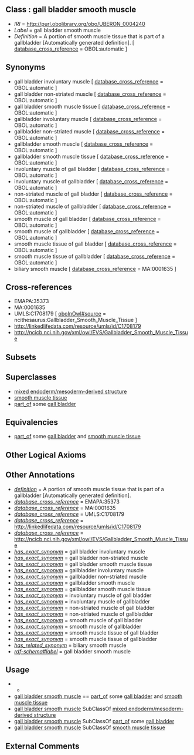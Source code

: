
## Class : gall bladder smooth muscle

 * *IRI* = http://purl.obolibrary.org/obo/UBERON_0004240
 * *Label* = gall bladder smooth muscle
 * *Definition* = A portion of smooth muscle tissue that is part of a gallbladder [Automatically generated definition]. [ [database_cross_reference](../../ef/oboInOwl#hasDbXref.md) = OBOL:automatic ]

## Synonyms

 * gall bladder involuntary muscle [ [database_cross_reference](../../ef/oboInOwl#hasDbXref.md) = OBOL:automatic ]
 * gall bladder non-striated muscle [ [database_cross_reference](../../ef/oboInOwl#hasDbXref.md) = OBOL:automatic ]
 * gall bladder smooth muscle tissue [ [database_cross_reference](../../ef/oboInOwl#hasDbXref.md) = OBOL:automatic ]
 * gallbladder involuntary muscle [ [database_cross_reference](../../ef/oboInOwl#hasDbXref.md) = OBOL:automatic ]
 * gallbladder non-striated muscle [ [database_cross_reference](../../ef/oboInOwl#hasDbXref.md) = OBOL:automatic ]
 * gallbladder smooth muscle [ [database_cross_reference](../../ef/oboInOwl#hasDbXref.md) = OBOL:automatic ]
 * gallbladder smooth muscle tissue [ [database_cross_reference](../../ef/oboInOwl#hasDbXref.md) = OBOL:automatic ]
 * involuntary muscle of gall bladder [ [database_cross_reference](../../ef/oboInOwl#hasDbXref.md) = OBOL:automatic ]
 * involuntary muscle of gallbladder [ [database_cross_reference](../../ef/oboInOwl#hasDbXref.md) = OBOL:automatic ]
 * non-striated muscle of gall bladder [ [database_cross_reference](../../ef/oboInOwl#hasDbXref.md) = OBOL:automatic ]
 * non-striated muscle of gallbladder [ [database_cross_reference](../../ef/oboInOwl#hasDbXref.md) = OBOL:automatic ]
 * smooth muscle of gall bladder [ [database_cross_reference](../../ef/oboInOwl#hasDbXref.md) = OBOL:automatic ]
 * smooth muscle of gallbladder [ [database_cross_reference](../../ef/oboInOwl#hasDbXref.md) = OBOL:automatic ]
 * smooth muscle tissue of gall bladder [ [database_cross_reference](../../ef/oboInOwl#hasDbXref.md) = OBOL:automatic ]
 * smooth muscle tissue of gallbladder [ [database_cross_reference](../../ef/oboInOwl#hasDbXref.md) = OBOL:automatic ]
 * biliary smooth muscle [ [database_cross_reference](../../ef/oboInOwl#hasDbXref.md) = MA:0001635 ]

## Cross-references

 * EMAPA:35373
 * MA:0001635
 * UMLS:C1708179 [ [oboInOwl#source](../../ce/oboInOwl#source.md) = ncithesaurus:Gallbladder_Smooth_Muscle_Tissue ]
 * http://linkedlifedata.com/resource/umls/id/C1708179
 * http://ncicb.nci.nih.gov/xml/owl/EVS/Gallbladder_Smooth_Muscle_Tissue

## Subsets


## Superclasses

 * [mixed endoderm/mesoderm-derived structure](../../UBERON/77/UBERON_0000077.md)
 * [smooth muscle tissue](../../UBERON/35/UBERON_0001135.md)
 * [part_of](../../BFO/50/BFO_0000050.md) some [gall bladder](../../UBERON/10/UBERON_0002110.md)

## Equivalencies

 * [part_of](../../BFO/50/BFO_0000050.md) some [gall bladder](../../UBERON/10/UBERON_0002110.md) and [smooth muscle tissue](../../UBERON/35/UBERON_0001135.md)

## Other Logical Axioms


## Other Annotations

 * *[definition](../../IAO/15/IAO_0000115.md)* = A portion of smooth muscle tissue that is part of a gallbladder [Automatically generated definition].
 * *[database_cross_reference](../../ef/oboInOwl#hasDbXref.md)* = EMAPA:35373
 * *[database_cross_reference](../../ef/oboInOwl#hasDbXref.md)* = MA:0001635
 * *[database_cross_reference](../../ef/oboInOwl#hasDbXref.md)* = UMLS:C1708179
 * *[database_cross_reference](../../ef/oboInOwl#hasDbXref.md)* = http://linkedlifedata.com/resource/umls/id/C1708179
 * *[database_cross_reference](../../ef/oboInOwl#hasDbXref.md)* = http://ncicb.nci.nih.gov/xml/owl/EVS/Gallbladder_Smooth_Muscle_Tissue
 * *[has_exact_synonym](../../ym/oboInOwl#hasExactSynonym.md)* = gall bladder involuntary muscle
 * *[has_exact_synonym](../../ym/oboInOwl#hasExactSynonym.md)* = gall bladder non-striated muscle
 * *[has_exact_synonym](../../ym/oboInOwl#hasExactSynonym.md)* = gall bladder smooth muscle tissue
 * *[has_exact_synonym](../../ym/oboInOwl#hasExactSynonym.md)* = gallbladder involuntary muscle
 * *[has_exact_synonym](../../ym/oboInOwl#hasExactSynonym.md)* = gallbladder non-striated muscle
 * *[has_exact_synonym](../../ym/oboInOwl#hasExactSynonym.md)* = gallbladder smooth muscle
 * *[has_exact_synonym](../../ym/oboInOwl#hasExactSynonym.md)* = gallbladder smooth muscle tissue
 * *[has_exact_synonym](../../ym/oboInOwl#hasExactSynonym.md)* = involuntary muscle of gall bladder
 * *[has_exact_synonym](../../ym/oboInOwl#hasExactSynonym.md)* = involuntary muscle of gallbladder
 * *[has_exact_synonym](../../ym/oboInOwl#hasExactSynonym.md)* = non-striated muscle of gall bladder
 * *[has_exact_synonym](../../ym/oboInOwl#hasExactSynonym.md)* = non-striated muscle of gallbladder
 * *[has_exact_synonym](../../ym/oboInOwl#hasExactSynonym.md)* = smooth muscle of gall bladder
 * *[has_exact_synonym](../../ym/oboInOwl#hasExactSynonym.md)* = smooth muscle of gallbladder
 * *[has_exact_synonym](../../ym/oboInOwl#hasExactSynonym.md)* = smooth muscle tissue of gall bladder
 * *[has_exact_synonym](../../ym/oboInOwl#hasExactSynonym.md)* = smooth muscle tissue of gallbladder
 * *[has_related_synonym](../../ym/oboInOwl#hasRelatedSynonym.md)* = biliary smooth muscle
 * *[rdf-schema#label](../../el/rdf-schema#label.md)* = gall bladder smooth muscle

## Usage

 * -
 * [gall bladder smooth muscle](../../UBERON/40/UBERON_0004240.md) == [part_of](../../BFO/50/BFO_0000050.md) some [gall bladder](../../UBERON/10/UBERON_0002110.md) and [smooth muscle tissue](../../UBERON/35/UBERON_0001135.md)
 * [gall bladder smooth muscle](../../UBERON/40/UBERON_0004240.md) SubClassOf [mixed endoderm/mesoderm-derived structure](../../UBERON/77/UBERON_0000077.md)
 * [gall bladder smooth muscle](../../UBERON/40/UBERON_0004240.md) SubClassOf [part_of](../../BFO/50/BFO_0000050.md) some [gall bladder](../../UBERON/10/UBERON_0002110.md)
 * [gall bladder smooth muscle](../../UBERON/40/UBERON_0004240.md) SubClassOf [smooth muscle tissue](../../UBERON/35/UBERON_0001135.md)

## External Comments

